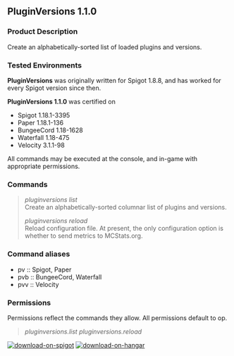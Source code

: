 ## PluginVersions 1.1.0

### Product Description
Create an alphabetically-sorted list of loaded plugins and versions.

### Tested Environments
**PluginVersions** was originally written for Spigot 1.8.8, and has worked for every Spigot version since then.

**PluginVersions 1.1.0** was certified on
- Spigot 1.18.1-3395
- Paper 1.18.1-136
- BungeeCord 1.18-1628
- Waterfall 1.18-475
- Velocity 3.1.1-98

All commands may be executed at the console, and in-game with appropriate permissions.

### Commands
> _pluginversions list_  
> Create an alphabetically-sorted columnar list of plugins and versions.
> 
> _pluginversions reload_  
> Reload configuration file.
> At present, the only configuration option is whether to send metrics to MCStats.org.

### Command aliases
- pv :: Spigot, Paper
- pvb :: BungeeCord, Waterfall
- pvv :: Velocity

### Permissions
Permissions reflect the commands they allow. All permissions default to op.

> _pluginversions.list_
> _pluginversions.reload_

<a href="https://www.spigotmc.org/resources/70927/">![download-on-spigot](https://user-images.githubusercontent.com/17748923/187102011-b72e0f1d-ba74-4cb2-a69e-46f48cb364b5.png)</a>
<a href="https://hangar.papermc.io/SlimeDog/PluginVersions">![download-on-hangar](https://user-images.githubusercontent.com/17748923/187102194-00e910e6-ee8e-42cb-bfe1-d2f9e657ef4b.png)</a>
